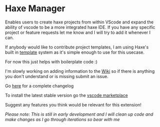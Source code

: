 # Haxe Manager

Enables users to create haxe projects from within VScode and expand the ability of vscode to be a more integrated haxe IDE. If you have any specific project or feature requests let me know and I will try to add it whenever I can. 

If anybody would like to contribute project templates, I am using Haxe's built in [template](https://haxe.org/manual/std-template.html) system as it's simple enough to use for this usecase.  

For now this just helps with boilerplate code :)

I'm slowly working on adding information to the [Wiki](https://github.com/Jarrio/Haxe-Manager/wiki) so if there is anything you don't understand or is missing submit an issue.

Go [here](https://github.com/Jarrio/Haxe-Manager/blob/master/CHANGELOG.md) for a complete changelog

To install the latest stable version go the [vscode marketplace](https://marketplace.visualstudio.com/items?itemName=jarrio.hxmanager)

Suggest any features you think would be relevant for this extension!

*Please note: This is still in early development and I will clean up code and make changes as I go through iterations so bear with me*


